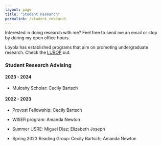 ```yaml
---
layout: page
title: "Student Research"
permalink: /student_research
---
```


Interested in doing research with me? Feel free to send me an email or stop by during my open office hours. 

Loyola has established programs that aim on promoting undergraduate research. Check the [LUROP](https://www.luc.edu/celts/programs/undergraduateresearch/) out.

### Student Research Advising

#### 2023 - 2024

- Mulcahy Scholar: Cecily Bartsch

#### 2022 - 2023

- Provost Fellowship: Cecily Bartsch

- WISER program: Amanda Newton

- Summer USRE: Miguel Diaz; Elizabeth Joseph

- Spring 2023 Reading Group: Cecily Bartsch; Amanda Newton
